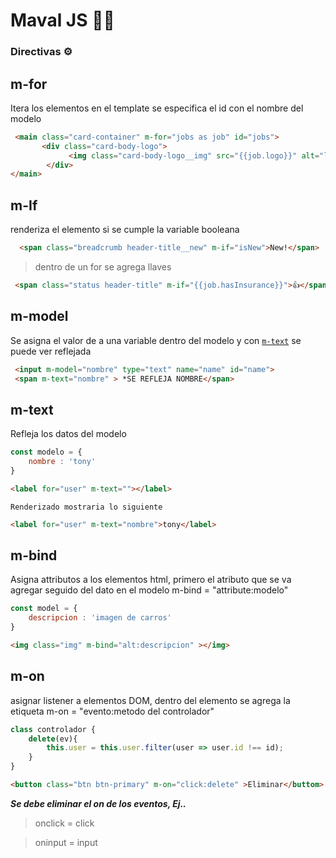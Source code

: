 # Maval JS 🤪🤪

### Directivas ⚙ 


m-for
--------
Itera los elementos en el template
se especifica  el id con el nombre del modelo
```html
 <main class="card-container" m-for="jobs as job" id="jobs">
       <div class="card-body-logo">
             <img class="card-body-logo__img" src="{{job.logo}}" alt="logo enterprise" />                    
        </div>
</main>
```

m-If
-------
renderiza el elemento si se cumple la variable booleana

```html
  <span class="breadcrumb header-title__new" m-if="isNew">New!</span>
```
>  dentro de un for se agrega llaves
```html
 <span class="status header-title" m-if="{{job.hasInsurance}}">👍</span>
```

m-model
----------
Se asigna el valor de a una variable dentro del modelo
y con [`m-text`](https://github.com/pandao/editor.md ) se puede ver reflejada 

```html
 <input m-model="nombre" type="text" name="name" id="name">
 <span m-text="nombre" > *SE REFLEJA NOMBRE</span>
```

m-text
-------
Refleja los datos del modelo
```javascript
const modelo = {
    nombre : 'tony'
}
```

```html
<label for="user" m-text=""></label>
```
`Renderizado mostraria lo siguiente`
```html
<label for="user" m-text="nombre">tony</label>
```

m-bind
-----------
Asigna attributos  a los elementos html, primero el atributo que se va agregar seguido del dato en el modelo 
m-bind = "attribute:modelo" 

```javascript
const model = {
    descripcion : 'imagen de carros'
}
```

```html
<img class="img" m-bind="alt:descripcion" ></img>
```

m-on
---------

asignar listener a elementos DOM, dentro del elemento se agrega la etiqueta 
m-on = "evento:metodo del controlador"

```javascript
class controlador {
    delete(ev){
        this.user = this.user.filter(user => user.id !== id);
    }
}
```

```html
<button class="btn btn-primary" m-on="click:delete" >Eliminar</buttom>
```
***Se debe eliminar el on de los eventos, Ej..***
> onclick = click

> oninput = input
